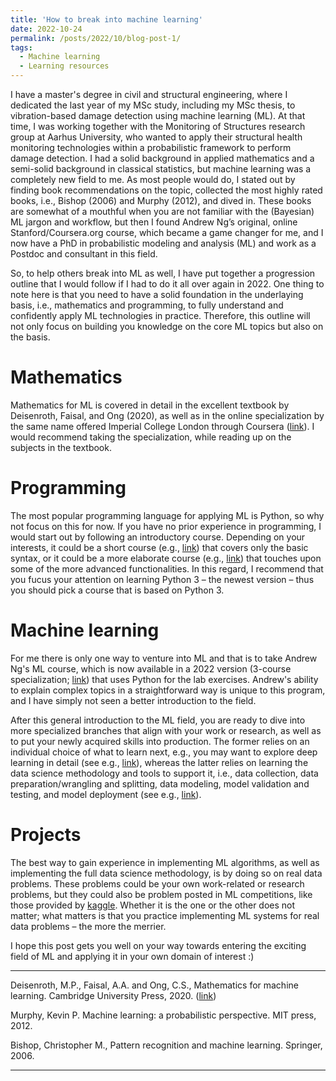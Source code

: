 ```yaml
---
title: 'How to break into machine learning'
date: 2022-10-24
permalink: /posts/2022/10/blog-post-1/
tags:
  - Machine learning 
  - Learning resources
---
```


I have a master's degree in civil and structural engineering, where I dedicated the last year of my MSc study, including my MSc thesis, to vibration-based damage detection using machine learning (ML). At that time, I was working together with the Monitoring of Structures research group at Aarhus University, who wanted to apply their structural health monitoring technologies within a probabilistic framework to perform damage detection. I had a solid background in applied mathematics and a semi-solid background in classical statistics, but machine learning was a completely new field to me. As most people would do, I stated out by finding book recommendations on the topic, collected the most highly rated books, i.e., Bishop (2006) and Murphy (2012), and dived in. These books are somewhat of a mouthful when you are not familiar with the (Bayesian) ML jargon and workflow, but then I found Andrew Ng’s original, online Stanford/Coursera.org course, which became a game changer for me, and I now have a PhD in probabilistic modeling and analysis (ML) and work as a Postdoc and consultant in this field.

So, to help others break into ML as well, I have put together a progression outline that I would follow if I had to do it all over again in 2022. One thing to note here is that you need to have a solid foundation in the underlaying basis, i.e., mathematics and programming, to fully understand and confidently apply ML technologies in practice. Therefore, this outline will not only focus on building you knowledge on the core ML topics but also on the basis.

Mathematics
======

Mathematics for ML is covered in detail in the excellent textbook by Deisenroth, Faisal, and Ong (2020), as well as in the online specialization by the same name offered Imperial College London through Coursera ([link]( https://www.coursera.org/specializations/mathematics-machine-learning)). I would recommend taking the specialization, while reading up on the subjects in the textbook.

Programming
======

The most popular programming language for applying ML is Python, so why not focus on this for now. If you have no prior experience in programming, I would start out by following an introductory course. Depending on your interests, it could be a short course (e.g., [link]( https://www.udemy.com/course/pythonforbeginnersintro/)) that covers only the basic syntax, or it could be a more elaborate course (e.g., [link]( https://www.coursera.org/specializations/python)) that touches upon some of the more advanced functionalities. In this regard, I recommend that you fucus your attention on learning Python 3 – the newest version – thus you should pick a course that is based on Python 3.

Machine learning
======

For me there is only one way to venture into ML and that is to take Andrew Ng's ML course, which is now available in a 2022 version (3-course specialization; [link](https://www.coursera.org/specializations/machine-learning-introduction)) that uses Python for the lab exercises. Andrew's ability to explain complex topics in a straightforward way is unique to this program, and I have simply not seen a better introduction to the field.

After this general introduction to the ML field, you are ready to dive into more specialized branches that align with your work or research, as well as to put your newly acquired skills into production. The former relies on an individual choice of what to learn next, e.g., you may want to explore deep learning in detail (see e.g., [link](https://www.coursera.org/specializations/deep-learning)), whereas the latter relies on learning the data science methodology and tools to support it, i.e., data collection, data preparation/wrangling and splitting, data modeling, model validation and testing, and model deployment (see e.g., [link](https://www.coursera.org/professional-certificates/ibm-data-science)).

Projects
======

The best way to gain experience in implementing ML algorithms, as well as implementing the full data science methodology, is by doing so on real data problems. These problems could be your own work-related or research problems, but they could also be problem posted in ML competitions, like those provided by [kaggle]( https://www.kaggle.com/). Whether it is the one or the other does not matter; what matters is that you practice implementing ML systems for real data problems – the more the merrier. 


I hope this post gets you well on your way towards entering the exciting field of ML and applying it in your own domain of interest :)

--------------------------------------

Deisenroth, M.P., Faisal, A.A. and Ong, C.S., Mathematics for machine learning. Cambridge University Press, 2020. ([link](https://mml-book.github.io/))

Murphy, Kevin P. Machine learning: a probabilistic perspective. MIT press, 2012.

Bishop, Christopher M., Pattern recognition and machine learning. Springer, 2006.

--------------------------------------
